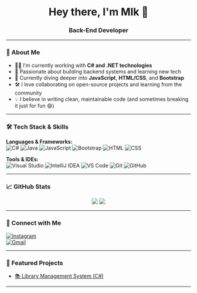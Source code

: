 <h1 align="center">Hey there, I'm Mlk 👋</h1>
<h3 align="center">Back-End Developer </h3>

---

### 🧠 About Me
- 👨‍💻 I’m currently working with **C# and .NET technologies**
- 🚀 Passionate about building backend systems and learning new tech  
- 🌱 Currently diving deeper into **JavaScript**, **HTML/CSS**, and **Bootstrap**
- 🛠 I love collaborating on open-source projects and learning from the community  
- 💡 I believe in writing clean, maintainable code (and sometimes breaking it just for fun 😄)

---

### 🛠️ Tech Stack & Skills

**Languages & Frameworks:**  
![C#](https://img.shields.io/badge/-C%23-239120?style=for-the-badge&logo=c-sharp&logoColor=white)
![Java](https://img.shields.io/badge/-Java-007396?style=for-the-badge&logo=java&logoColor=white)
![JavaScript](https://img.shields.io/badge/-JavaScript-F7DF1E?style=for-the-badge&logo=javascript&logoColor=black)
![Bootstrap](https://img.shields.io/badge/-Bootstrap-7952B3?style=for-the-badge&logo=bootstrap&logoColor=white)
![HTML](https://img.shields.io/badge/-HTML-E34F26?style=for-the-badge&logo=html5&logoColor=white)
![CSS](https://img.shields.io/badge/-CSS-1572B6?style=for-the-badge&logo=css3&logoColor=white)

**Tools & IDEs:**  
![Visual Studio](https://img.shields.io/badge/-VisualStudio-5C2D91?style=for-the-badge&logo=visual-studio&logoColor=white)
![IntelliJ IDEA](https://img.shields.io/badge/-IntelliJ%20IDEA-000000?style=for-the-badge&logo=intellij-idea&logoColor=white)
![VS Code](https://img.shields.io/badge/-VSCode-007ACC?style=for-the-badge&logo=visual-studio-code&logoColor=white)
![Git](https://img.shields.io/badge/-Git-F05032?style=for-the-badge&logo=git&logoColor=white)
![GitHub](https://img.shields.io/badge/-GitHub-181717?style=for-the-badge&logo=github&logoColor=white)

---

### 📈 GitHub Stats

<p align="center">
  <img src="https://github-readme-stats.vercel.app/api?username=sydzmlk&show_icons=true&theme=tokyonight" />
  <img src="https://github-readme-streak-stats.herokuapp.com/?user=sydzmlk&theme=tokyonight" />
</p>


---

### 🔗 Connect with Me
[![Instagram](https://img.shields.io/badge/-Instagram-E4405F?style=for-the-badge&logo=instagram&logoColor=white)](https://instagram.com/sydzd09)  
[![Gmail](https://img.shields.io/badge/-Gmail-EA4335?style=for-the-badge&logo=gmail&logoColor=white)](mailto:sydzemlk@gmail.com)

---

### 🚀 Featured Projects

- [📚 Library Management System (C#)](https://github.com/sydzmlk/libraryApp)
---



